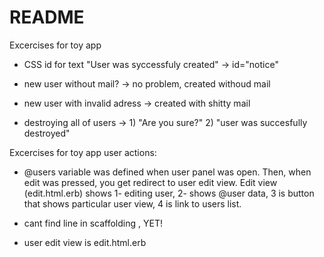 # README

Excercises for toy app

* CSS id for text "User was syccessfuly created" -> id="notice"  

* new user without mail? -> no problem, created withoud mail  

* new user with invalid adress -> created with shitty mail  

* destroying all of users -> 1) "Are you sure?" 2) "user was succesfully destroyed"  

Excercises for toy app user actions:  

* @users variable was defined when user panel was open. Then, when edit was pressed, you get redirect to user edit view. Edit view (edit.html.erb) shows 1- editing user, 2- shows @user data, 3 is button that shows particular user view, 4 is link to users list.  

* cant find line in scaffolding  , YET!

* user edit view is edit.html.erb  


